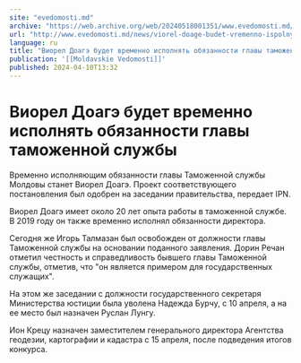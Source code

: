 ```yaml
---
site: "evedomosti.md"
archive: "https://web.archive.org/web/20240518001351/www.evedomosti.md/news/viorel-doage-budet-vremenno-ispolnyat-obyazannosti-glavy-tam"
url: "http://www.evedomosti.md/news/viorel-doage-budet-vremenno-ispolnyat-obyazannosti-glavy-tam"
language: ru
title: "Виорел Доагэ будет временно исполнять обязанности главы таможенной службы"
publication: '[[Moldavskie Vedomosti]]'
published: 2024-04-10T13:32
---
```


# Виорел Доагэ будет временно исполнять обязанности главы таможенной службы

Временно исполняющим обязанности главы Таможенной службы Молдовы станет Виорел Доагэ. Проект соответствующего постановления был одобрен на заседании правительства, передает IPN.

Виорел Доагэ имеет около 20 лет опыта работы в таможенной службе. В 2019 году он также временно исполнял обязанности директора.

Сегодня же Игорь Талмазан был освобожден от должности главы Таможенной службы на основании поданного заявления. Дорин Речан отметил честность и справедливость бывшего главы Таможенной службы, отметив, что "он является примером для государственных служащих".

На этом же заседании с должности государственного секретаря Министерства юстиции была уволена Надежда Бурчу, с 10 апреля, а на ее место был назначен Руслан Лунгу.

Ион Крецу назначен заместителем генерального директора Агентства геодезии, картографии и кадастра с 15 апреля, после подведения итогов конкурса.